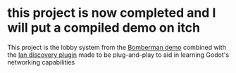 this project is now completed and I will put a compiled demo on itch
=============

This project is the lobby system from the [Bomberman demo](https://godotengine.org/asset-library/asset/139) combined with the [lan discovery plugin](https://github.com/Wavesonics/LANServerBroadcast) made to be plug-and-play to aid in learning Godot's networking capabilities
